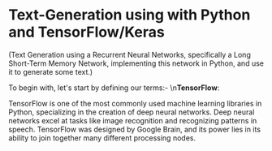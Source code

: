 # Text-Generation using with Python and TensorFlow/Keras

(Text Generation using a Recurrent Neural Networks, specifically a Long Short-Term Memory Network, implementing this network in Python, and use it to generate some text.)

To begin with, let's start by defining our terms:-
\n**TensorFlow**:

TensorFlow is one of the most commonly used machine learning libraries in Python, specializing in the creation of deep neural networks. Deep neural networks excel at tasks like image recognition and recognizing patterns in speech. TensorFlow was designed by Google Brain, and its power lies in its ability to join together many different processing nodes.


